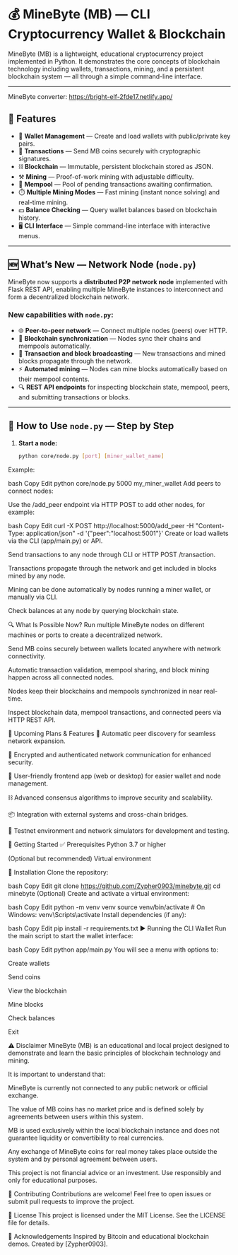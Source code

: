 # 💰 MineByte (MB) — CLI Cryptocurrency Wallet & Blockchain

MineByte (MB) is a lightweight, educational cryptocurrency project implemented in Python. It demonstrates the core concepts of blockchain technology including wallets, transactions, mining, and a persistent blockchain system — all through a simple command-line interface.

---

MineByte converter: https://bright-elf-2fde17.netlify.app/

## 🚀 Features

- 🔐 **Wallet Management** — Create and load wallets with public/private key pairs.  
- 🔁 **Transactions** — Send MB coins securely with cryptographic signatures.  
- ⛓️ **Blockchain** — Immutable, persistent blockchain stored as JSON.  
- ⚒️ **Mining** — Proof-of-work mining with adjustable difficulty.  
- 🧾 **Mempool** — Pool of pending transactions awaiting confirmation.  
- ⏱️ **Multiple Mining Modes** — Fast mining (instant nonce solving) and real-time mining.  
- 💵 **Balance Checking** — Query wallet balances based on blockchain history.  
- 🖥️ **CLI Interface** — Simple command-line interface with interactive menus.

---

## 🆕 What’s New — Network Node (`node.py`)

MineByte now supports a **distributed P2P network node** implemented with Flask REST API, enabling multiple MineByte instances to interconnect and form a decentralized blockchain network.

### New capabilities with `node.py`:

- 🌐 **Peer-to-peer network** — Connect multiple nodes (peers) over HTTP.  
- 🔄 **Blockchain synchronization** — Nodes sync their chains and mempools automatically.  
- 💸 **Transaction and block broadcasting** — New transactions and mined blocks propagate through the network.  
- ⚡ **Automated mining** — Nodes can mine blocks automatically based on their mempool contents.  
- 🔍 **REST API endpoints** for inspecting blockchain state, mempool, peers, and submitting transactions or blocks.

---

## 🧰 How to Use `node.py` — Step by Step

1. **Start a node:**

   ```bash
   python core/node.py [port] [miner_wallet_name]
Example:

bash
Copy
Edit
python core/node.py 5000 my_miner_wallet
Add peers to connect nodes:

Use the /add_peer endpoint via HTTP POST to add other nodes, for example:

bash
Copy
Edit
curl -X POST http://localhost:5000/add_peer -H "Content-Type: application/json" -d '{"peer":"localhost:5001"}'
Create or load wallets via the CLI (app/main.py) or API.

Send transactions to any node through CLI or HTTP POST /transaction.

Transactions propagate through the network and get included in blocks mined by any node.

Mining can be done automatically by nodes running a miner wallet, or manually via CLI.

Check balances at any node by querying blockchain state.

🔍 What Is Possible Now?
Run multiple MineByte nodes on different machines or ports to create a decentralized network.

Send MB coins securely between wallets located anywhere with network connectivity.

Automatic transaction validation, mempool sharing, and block mining happen across all connected nodes.

Nodes keep their blockchains and mempools synchronized in near real-time.

Inspect blockchain data, mempool transactions, and connected peers via HTTP REST API.

📅 Upcoming Plans & Features
🔄 Automatic peer discovery for seamless network expansion.

🔐 Encrypted and authenticated network communication for enhanced security.

📱 User-friendly frontend app (web or desktop) for easier wallet and node management.

⛓️ Advanced consensus algorithms to improve security and scalability.

📦 Integration with external systems and cross-chain bridges.

🧪 Testnet environment and network simulators for development and testing.

🧰 Getting Started
✅ Prerequisites
Python 3.7 or higher

(Optional but recommended) Virtual environment

🔧 Installation
Clone the repository:

bash
Copy
Edit
git clone https://github.com/Zypher0903/minebyte.git
cd minebyte
(Optional) Create and activate a virtual environment:

bash
Copy
Edit
python -m venv venv
source venv/bin/activate  # On Windows: venv\Scripts\activate
Install dependencies (if any):

bash
Copy
Edit
pip install -r requirements.txt
▶️ Running the CLI Wallet
Run the main script to start the wallet interface:

bash
Copy
Edit
python app/main.py
You will see a menu with options to:

Create wallets

Send coins

View the blockchain

Mine blocks

Check balances

Exit

⚠️ Disclaimer
MineByte (MB) is an educational and local project designed to demonstrate and learn the basic principles of blockchain technology and mining.

It is important to understand that:

MineByte is currently not connected to any public network or official exchange.

The value of MB coins has no market price and is defined solely by agreements between users within this system.

MB is used exclusively within the local blockchain instance and does not guarantee liquidity or convertibility to real currencies.

Any exchange of MineByte coins for real money takes place outside the system and by personal agreement between users.

This project is not financial advice or an investment. Use responsibly and only for educational purposes.

🤝 Contributing
Contributions are welcome! Feel free to open issues or submit pull requests to improve the project.

📜 License
This project is licensed under the MIT License. See the LICENSE file for details.

🙏 Acknowledgements
Inspired by Bitcoin and educational blockchain demos.
Created by [Zypher0903].
